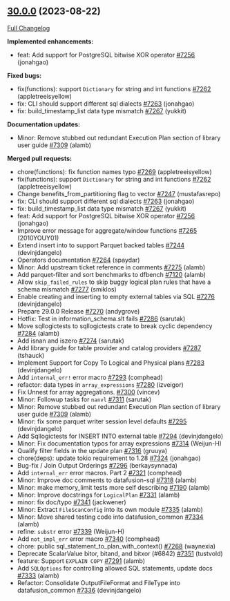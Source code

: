 <!---
  Licensed to the Apache Software Foundation (ASF) under one
  or more contributor license agreements.  See the NOTICE file
  distributed with this work for additional information
  regarding copyright ownership.  The ASF licenses this file
  to you under the Apache License, Version 2.0 (the
  "License"); you may not use this file except in compliance
  with the License.  You may obtain a copy of the License at

    http://www.apache.org/licenses/LICENSE-2.0

  Unless required by applicable law or agreed to in writing,
  software distributed under the License is distributed on an
  "AS IS" BASIS, WITHOUT WARRANTIES OR CONDITIONS OF ANY
  KIND, either express or implied.  See the License for the
  specific language governing permissions and limitations
  under the License.
-->

## [30.0.0](https://github.com/apache/arrow-datafusion/tree/30.0.0) (2023-08-22)

[Full Changelog](https://github.com/apache/arrow-datafusion/compare/29.0.0...30.0.0)

**Implemented enhancements:**

- feat: Add support for PostgreSQL bitwise XOR operator [#7256](https://github.com/apache/arrow-datafusion/pull/7256) (jonahgao)

**Fixed bugs:**

- fix(functions): support `Dictionary` for string and int functions [#7262](https://github.com/apache/arrow-datafusion/pull/7262) (appletreeisyellow)
- fix: CLI should support different sql dialects [#7263](https://github.com/apache/arrow-datafusion/pull/7263) (jonahgao)
- fix: build_timestamp_list data type mismatch [#7267](https://github.com/apache/arrow-datafusion/pull/7267) (yukkit)

**Documentation updates:**

- Minor: Remove stubbed out redundant Execution Plan section of library user guide [#7309](https://github.com/apache/arrow-datafusion/pull/7309) (alamb)

**Merged pull requests:**

- chore(functions): fix function names typo [#7269](https://github.com/apache/arrow-datafusion/pull/7269) (appletreeisyellow)
- fix(functions): support `Dictionary` for string and int functions [#7262](https://github.com/apache/arrow-datafusion/pull/7262) (appletreeisyellow)
- Change benefits_from_partitioning flag to vector [#7247](https://github.com/apache/arrow-datafusion/pull/7247) (mustafasrepo)
- fix: CLI should support different sql dialects [#7263](https://github.com/apache/arrow-datafusion/pull/7263) (jonahgao)
- fix: build_timestamp_list data type mismatch [#7267](https://github.com/apache/arrow-datafusion/pull/7267) (yukkit)
- feat: Add support for PostgreSQL bitwise XOR operator [#7256](https://github.com/apache/arrow-datafusion/pull/7256) (jonahgao)
- Improve error message for aggregate/window functions [#7265](https://github.com/apache/arrow-datafusion/pull/7265) (2010YOUY01)
- Extend insert into to support Parquet backed tables [#7244](https://github.com/apache/arrow-datafusion/pull/7244) (devinjdangelo)
- Operators documentation [#7264](https://github.com/apache/arrow-datafusion/pull/7264) (spaydar)
- Minor: Add upstream ticket reference in comments [#7275](https://github.com/apache/arrow-datafusion/pull/7275) (alamb)
- Add parquet-filter and sort benchmarks to dfbench [#7120](https://github.com/apache/arrow-datafusion/pull/7120) (alamb)
- Allow `skip_failed_rules` to skip buggy logical plan rules that have a schema mismatch [#7277](https://github.com/apache/arrow-datafusion/pull/7277) (smiklos)
- Enable creating and inserting to empty external tables via SQL [#7276](https://github.com/apache/arrow-datafusion/pull/7276) (devinjdangelo)
- Prepare 29.0.0 Release [#7270](https://github.com/apache/arrow-datafusion/pull/7270) (andygrove)
- Hotfix: Test in information_schema.slt fails [#7286](https://github.com/apache/arrow-datafusion/pull/7286) (sarutak)
- Move sqllogictests to sqllogictests crate to break cyclic dependency [#7284](https://github.com/apache/arrow-datafusion/pull/7284) (alamb)
- Add isnan and iszero [#7274](https://github.com/apache/arrow-datafusion/pull/7274) (sarutak)
- Add library guide for table provider and catalog providers [#7287](https://github.com/apache/arrow-datafusion/pull/7287) (tshauck)
- Implement Support for Copy To Logical and Physical plans [#7283](https://github.com/apache/arrow-datafusion/pull/7283) (devinjdangelo)
- Add `internal_err!` error macro [#7293](https://github.com/apache/arrow-datafusion/pull/7293) (comphead)
- refactor: data types in `array_expressions` [#7280](https://github.com/apache/arrow-datafusion/pull/7280) (izveigor)
- Fix Unnest for array aggregations. [#7300](https://github.com/apache/arrow-datafusion/pull/7300) (vincev)
- Minor: Followup tasks for `nanvl` [#7311](https://github.com/apache/arrow-datafusion/pull/7311) (sarutak)
- Minor: Remove stubbed out redundant Execution Plan section of library user guide [#7309](https://github.com/apache/arrow-datafusion/pull/7309) (alamb)
- Minor: fix some parquet writer session level defaults [#7295](https://github.com/apache/arrow-datafusion/pull/7295) (devinjdangelo)
- Add Sqllogictests for INSERT INTO external table [#7294](https://github.com/apache/arrow-datafusion/pull/7294) (devinjdangelo)
- Minor: Fix documentation typos for array expressions [#7314](https://github.com/apache/arrow-datafusion/pull/7314) (Weijun-H)
- Qualify filter fields in the update plan [#7316](https://github.com/apache/arrow-datafusion/pull/7316) (gruuya)
- chore(deps): update tokio requirement to 1.28 [#7324](https://github.com/apache/arrow-datafusion/pull/7324) (jonahgao)
- Bug-fix / Join Output Orderings [#7296](https://github.com/apache/arrow-datafusion/pull/7296) (berkaysynnada)
- Add `internal_err` error macros. Part 2 [#7321](https://github.com/apache/arrow-datafusion/pull/7321) (comphead)
- Minor: Improve doc comments to datafusion-sql [#7318](https://github.com/apache/arrow-datafusion/pull/7318) (alamb)
- Minor: make memory_limit tests more self describing [#7190](https://github.com/apache/arrow-datafusion/pull/7190) (alamb)
- Minor: Improve docstrings for `LogicalPlan` [#7331](https://github.com/apache/arrow-datafusion/pull/7331) (alamb)
- minor: fix doc/typo [#7341](https://github.com/apache/arrow-datafusion/pull/7341) (jackwener)
- Minor: Extract `FileScanConfig` into its own module [#7335](https://github.com/apache/arrow-datafusion/pull/7335) (alamb)
- Minor: Move shared testing code into datafusion_common [#7334](https://github.com/apache/arrow-datafusion/pull/7334) (alamb)
- refine: `substr` error [#7339](https://github.com/apache/arrow-datafusion/pull/7339) (Weijun-H)
- Add `not_impl_err` error macro [#7340](https://github.com/apache/arrow-datafusion/pull/7340) (comphead)
- chore: public sql_statement_to_plan_with_context() [#7268](https://github.com/apache/arrow-datafusion/pull/7268) (waynexia)
- Deprecate ScalarValue bitor, bitand, and bitxor (#6842) [#7351](https://github.com/apache/arrow-datafusion/pull/7351) (tustvold)
- feature: Support `EXPLAIN COPY` [#7291](https://github.com/apache/arrow-datafusion/pull/7291) (alamb)
- Add `SQLOptions` for controlling allowed SQL statements, update docs [#7333](https://github.com/apache/arrow-datafusion/pull/7333) (alamb)
- Refactor: Consolidate OutputFileFormat and FileType into datafusion_common [#7336](https://github.com/apache/arrow-datafusion/pull/7336) (devinjdangelo)
